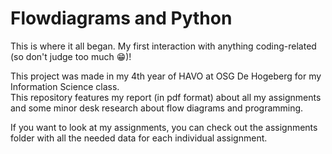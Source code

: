 # Flowdiagrams and Python
 This is where it all began. My first interaction with anything coding-related (so don't judge too much 😁)!  
 
 This project was made in my 4th year of HAVO at OSG De Hogeberg for my Information Science class.  
 This repository features my report (in pdf format) about all my assignments and some minor desk research about flow diagrams and programming.  
 
 If you want to look at my assignments, you can check out the assignments folder with all the needed data for each individual assignment.  
